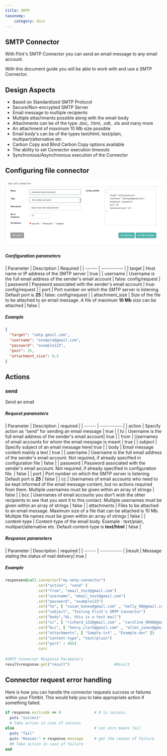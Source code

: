 ```yaml
---
title: SMTP
taxonomy:
    category: docs
---
```

## SMTP Connector

With Flint's SMTP Connector you can send an email message to any email account.

With this document guide you will be able to work with and use a SMTP Connector.

## Design Aspects
+ Based on Standardized SMTP Protocol
+ Secure/Non-encrypted SMTP Server
+ Email message to multiple recipients
+ Multiple attachments possible along with the email-body
+ Attachments can be of the type .doc, .html, .odt, .xls and many more
+ An attachment of maximum 10 Mb size possible
+ Email body's can be of the types text/html, text/plain, multipart/alternative etc
+ Carbon Copy and Blind Carbon Copy options available
+ The ability to set Connector execution timeouts
+ Synchronous/Asynchronous execution of the Connector

## Configuring file connector

![add_smtp_connector](add-smtp-conn.png)

##### Configuration parameters
| Parameter | Description | Required |
| ------ | ----------- |
| target | Host name or IP address of the SMTP server | true |
| username | Username is the full email address of the sender's email account | false: config/request |
| password | Password associated with the sender's email account | true: config/request  |
| port | Port number on which the SMTP server is listening. Default port is **25** | false: config/request  |
| attachment_size | Size of the file to be attached to an email message. A file of maximum **10 Mb** size can be attached | false |

##### Example
```json
{
  "target": "smtp.gmail.com",
  "username": "example@gmail.com",
  "password": "example123",
  "post": 25,
  "attachment_size": 0.5
}
```
## Actions

### send
Send an email

##### Request parameters
| Parameter | Description | required |
| ------ | ----------- |
| action | Specify action as “send” for sending an email message |	true |
| to | Username is the full email address of the sender's email account| true |
| from |	Usernames of email accounts for whom the email message is meant | true |
| subject	| Specify subject of an email message here|	true |
| body | Email message content mainly a text | true |
| username | Username is the full email address of the sender's email account. Not required, if already specified in configuration file |	false |
| password	| Password associated with the sender's email account. Not required, if already specified in configuration file. |	false |
| port | Port number on which the SMTP server is listening. Default port is **25** | false |
| cc | Usernames of email accounts who need to be kept informed of the email message content, but no actions required from them. Multiple usernames must be given within an array of strings | false |
| bcc |	Usernames of email accounts you don't wish the other recipients to see that you sent it to this contact. Multiple usernames must be given within an array of strings | false |
| attachments |	Files to be attached to an email message. Maximum size of a file that can be attached is 10 Mb. Multiple file names must be given within an array of strings |	false |
| content-type |	Content-type of the email body. Example : text/plain, multipart/alternative etc. Default content-type is **text/html** | false |

##### Response parameters
| Parameter | Description | required |
| ------ | ----------- |
|result	| Message stating the status of mail delivery| true |


##### Example
``` ruby
response=@call.connector("my-smtp-connector")
              .set("action", "send" )
              .set("from", "email_test@gmail.com")
              .set("username", "email_test@gmail.com")
              .set("password", "example123")
              .set("to", [ "suzan_bones@gmail.com" , "kelly_90@gmail.com" ])
              .set("subject", "Testing Flint's SMTP Connector")
              .set("body","Hi, this is a test mail")
              .set("cc", [ "richard_133@gmail.com" , "caroline_9090@gmail.com" ])
              .set("bcc", [ "henry_clark@gmail.com" , "allen_jones@gmail.com"])
              .set("attachments", [ "Sample.txt" , "Example.doc" ])
              .set("content-type", "text/plain")
              .set("port" : 465)
              .sync

#SMTP Connector Response Parameters
result=response.get("result")                    #Result
```


## Connector request error handling
Here is how you can handle the connector requests success or failures within your Flintbit. This would help you to take appropriate action if something failed.
``` ruby
if response.exitcode == 0               # 0 is success.
  puts "success"
  # take action in case of success
else                                    # non zero means fail
  puts "fail"
  puts "Reason:" + response.message     # get the reason of failure
  ## Take action in case of failure
end

```
